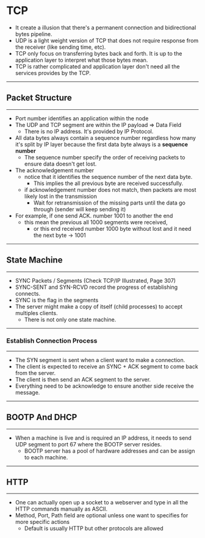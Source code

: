 # TCP

- It create a illusion that there's a permanent connection and bidirectional bytes pipeline. 
- UDP is a light weight version of TCP that does not require response from the receiver (like sending time, etc).
- TCP only focus on transferring bytes back and forth. It is up to the application layer to interpret what those bytes mean.
- TCP is rather complicated and application layer don't need all the services provides by the TCP.

------

## Packet Structure

------

- Port number identifies an application within the node
- The UDP and TCP segment are within the IP payload => Data Field
  - There is no IP address. It's provided by IP Protocol.
- All data bytes always contain a sequence number regardless how many it's split by IP layer because the first data byte always is a **sequence number**
  - The sequence number specify the order of receiving packets to ensure data doesn't get lost.
- The acknowledgement number
  - notice that it identifies the sequence number of the next data byte. 
    - This implies the all previous byte are received successfully.
  - if acknowledgement number does not match, then packets are most likely lost in the transmission
    - Wait for retransmission of the missing parts until the data go through (sender will keep sending it)
- For example, if one send ACK. number 1001 to another the end
  - this mean the previous all 1000 segments were received, 
    - or this end received number 1000 byte without lost and it need the next byte -> 1001

------

## State Machine

------

- SYNC Packets / Segments (Check TCP/IP Illustrated, Page 307)
- SYNC-SENT and SYN-RCVD record the progress of establishing connects.
- SYNC is the flag in the segments
- The server might make a copy of itself (child processes) to accept multiples clients.
  - There is not only one state machine.

------

### Establish Connection Process

------

- The SYN segment is sent when a client want to make a connection.
- The client is expected to receive an SYNC + ACK segment to come back from the server.
- The client is then send an ACK segment to the server.
- Everything need to be acknowledge to ensure another side receive the message.

------

## BOOTP And DHCP

------

- When a machine is live and is required an IP address, it needs to send UDP segment to port 67 where the BOOTP server resides.
  - BOOTP server has a pool of hardware addresses and can be assign to each machine.

------

## HTTP

------

- One can actually open up a socket to a webserver and type in all the HTTP commands manually as ASCII.
- Method, Port, Path field are optional unless one want to specifies for more specific actions
  - Default is usually HTTP but other protocols are allowed
